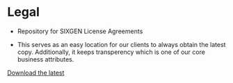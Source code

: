 # Legal

- Repository for SIXGEN License Agreements

- This serves as an easy location for our clients to always obtain the latest copy. Additionally, it keeps transperency which is one of our core business attributes. 

[Download the latest](https://github.com/SixGenInc/Legal/blob/main/SixGen%20Customer%20License%20Agreement%20Online.pdf)
